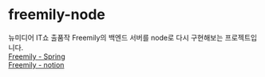 # freemily-node

뉴미디어 IT쇼 출품작 Freemily의 백엔드 서버를 node로 다시 구현해보는 프로젝트입니다.
<br>
[Freemily - Spring](https://github.com/re-prife/back-end)
<br>
[Freemily - notion](https://purple-humor-520.notion.site/Freemily-ab2bf6596dd04501b556895eaed06dc1)
